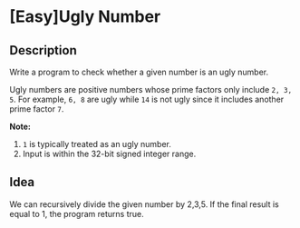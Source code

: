 [Easy]Ugly Number
===

## Description
Write a program to check whether a given number is an ugly number.

Ugly numbers are positive numbers whose prime factors only include `2, 3, 5`. For example, `6, 8` are ugly while `14` is not ugly since it includes another prime factor `7`.

**Note:**

1. `1` is typically treated as an ugly number.
2. Input is within the 32-bit signed integer range.

## Idea
We can recursively divide the given number by 2,3,5. If the final result is equal to 1, the program returns true.
